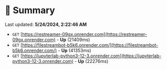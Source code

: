 # 📖 Summary
Last updated: **5/24/2024, 2:22:46 AM**

- `GET` [https://restreamer-09gx.onrender.com](https://restreamer-09gx.onrender.com) - **Up** (21409ms)
- `GET` [https://filestreambot-b5k6.onrender.com/](https://filestreambot-b5k6.onrender.com/) - **Up** (41353ms)
- `GET` [https://jupyterlab-python3-12-3.onrender.com](https://jupyterlab-python3-12-3.onrender.com) - **Up** (22276ms)
